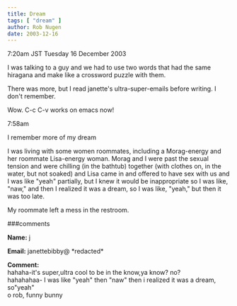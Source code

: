 ```yaml
---
title: Dream
tags: [ "dream" ]
author: Rob Nugen
date: 2003-12-16
---
```


<p class=date>7:20am JST Tuesday 16 December 2003</p>

<p class=dream>I was talking to a guy and we had to use two words that
  had the same hiragana and make like a crossword puzzle with
  them.</p>

<p>There was more, but I read janette's ultra-super-emails before
  writing.  I don't remember.</p>

<p>Wow.  C-c C-v works on emacs now!</p>

<p class=date>7:58am</p>

<p>I remember more of my dream</p>

<p class=dream>I was living with some women roommates, including a
  Morag-energy and her roommate Lisa-energy woman.  Morag and I were
  past the sexual tension and were chilling (in the bathtub) together
  (with clothes on, in the water, but not soaked) and Lisa came in and
  offered to have sex with us and I was like "yeah" partially, but I
  knew it would be inappropriate so I was like, "naw," and then I
  realized it was a dream, so I was like, "yeah," but then it was too
  late.</p>

<p class=dream>My roommate left a mess in the restroom.</p>

###comments

<p><b>Name:</b> j

<p><b>Email:</b> janettebibby@ *redacted*

<p><b>Comment:</b>
<br>hahaha-it's super,ultra cool to be in the know,ya know?  no?<br>
hahahahaa- I was like "yeah" then "naw" then i realized it was a dream, so"yeah"<br>
o rob, funny bunny

